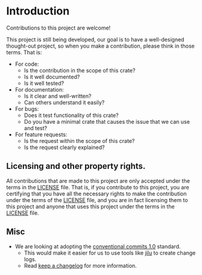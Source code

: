 # Introduction

Contributions to this project are welcome! 

This project is still being developed, our goal is to have a well-designed
thought-out project, so when you make a contribution, please think in those
terms. That is:

- For code:
    - Is the contribution in the scope of this crate?
    - Is it well documented?
    - Is it well tested?
- For documentation:
    - Is it clear and well-written?
    - Can others understand it easily?
- For bugs:
    - Does it test functionality of this crate?
    - Do you have a minimal crate that causes the issue that we can use and test?
- For feature requests:
    - Is the request within the scope of this crate?
    - Is the request clearly explained?

## Licensing and other property rights.

All contributions that are made to this project are only accepted under the
terms in the [LICENSE](LICENSE) file. That is, if you contribute to this
project, you are certifying that you have all the necessary rights to make the
contribution under the terms of the [LICENSE](LICENSE) file, and you are in fact
licensing them to this project and anyone that uses this project under the terms
in the [LICENSE](LICENSE) file.

## Misc
- We are looking at adopting the [conventional commits 1.0](https://www.conventionalcommits.org/en/v1.0.0/) standard.
    - This would make it easier for us to use tools like [jilu](https://crates.io/crates/jilu) to create change logs.
    - Read [keep a changelog](https://keepachangelog.com/en/1.0.0/) for more information.
